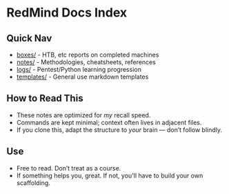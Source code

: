 # RedMind Docs Index

##  Quick Nav

- [boxes/](./boxes/) - HTB, etc reports on completed machines
- [notes/](./notes/) - Methodologies, cheatsheets, references
- [logs/](./logs/weekly/) - Pentest/Python learning progression
- [templates/](./templates) - General use markdown templates

## How to Read This
- These notes are optimized for *my* recall speed.
- Commands are kept minimal; context often lives in adjacent files.
- If you clone this, adapt the structure to *your* brain — don’t follow blindly.

## Use
- Free to read. Don’t treat as a course.
- If something helps you, great. If not, you'll have to build your own scaffolding.
